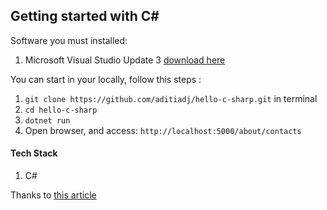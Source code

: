 ﻿## Getting started with C#


Software you must installed:
1. Microsoft Visual Studio Update 3 [download here](https://my.visualstudio.com/Downloads?q=visual%20studio%202015&wt.mc_id=o~msft~vscom~older-downloads)

You can start in your locally, follow this steps :
1. ``` git clone https://github.com/aditiadj/hello-c-sharp.git ``` in terminal
2. ``` cd hello-c-sharp ```
3. ``` dotnet run ```
4. Open browser, and access: ``` http://localhost:5000/about/contacts ```

#### Tech Stack
1. C#

Thanks to [this article](https://medium.com/@yostane/getting-started-with-asp-net-core-f0bbbce81ca1)
